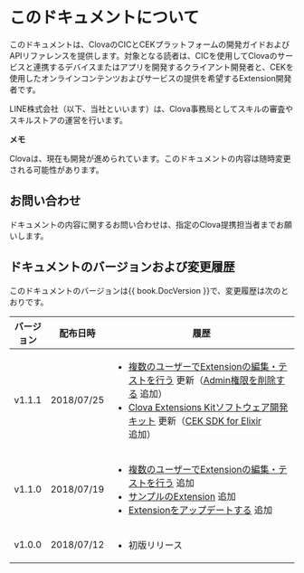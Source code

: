 # このドキュメントについて
このドキュメントは、ClovaのCICとCEKプラットフォームの開発ガイドおよびAPIリファレンスを提供します。対象となる読者は、CICを使用してClovaのサービスと連携するデバイスまたはアプリを開発するクライアント開発者と、CEKを使用したオンラインコンテンツおよびサービスの提供を希望するExtension開発者です。

LINE株式会社（以下、当社といいます）は、Clova事務局としてスキルの審査やスキルストアの運営を行います。

<div class="note">
  <p><strong>メモ</strong></p>
  <p>Clovaは、現在も開発が進められています。このドキュメントの内容は随時変更される可能性があります。</p>
</div>

## お問い合わせ
ドキュメントの内容に関するお問い合わせは、指定のClova提携担当者までお願いします。

## ドキュメントのバージョンおよび変更履歴

このドキュメントのバージョンは{{ book.DocVersion }}で、変更履歴は次のとおりです。

<table>
  <thead>
    <tr>
      <th style="width:10%">バージョン</th><th style="width:15%">配布日時</th><th style="width:75%">履歴</th>
    </tr>
  </thead>
  <tbody>
  <tr>
    <td>v1.1.1</td><td>2018/07/25</td>
    <td>
      <ul>
        <li><a href="/CEK/Guides/Register_Collaborator.md">複数のユーザーでExtensionの編集・テストを行う</a> 更新（<a href="/CEK/Guides/Register_Collaborator.md#RemoveAdminRight">Admin権限を削除する</a> 追加）</li>
        <li><a href="/CEK/Guides/Clova_CEK_SDK.md">Clova Extensions Kitソフトウェア開発キット</a> 更新（<a href="/CEK/Guides/Clova_CEK_SDK.md#SDK_For_Elixir">CEK SDK for Elixir</a> 追加）</li>
      </ul>
    </td>
  </tr>
  <tr>
    <td>v1.1.0</td><td>2018/07/19</td>
    <td>
      <ul>
        <li><a href="/CEK/Guides/Register_Collaborator.md">複数のユーザーでExtensionの編集・テストを行う</a> 追加</li>
        <li><a href="/CEK/Examples/Extension_Examples.md">サンプルのExtension</a> 追加</li>
        <li><a href="/DevConsole/Guides/CEK/Update_Extension.md">Extensionをアップデートする</a> 追加</li>
      </ul>
    </td>
  </tr>
  <tr>
    <td>v1.0.0</td><td>2018/07/12</td>
    <td>
      <ul>
        <li>初版リリース</li>
      </ul>
    </td>
  </tr>
  </tbody>
</table>
